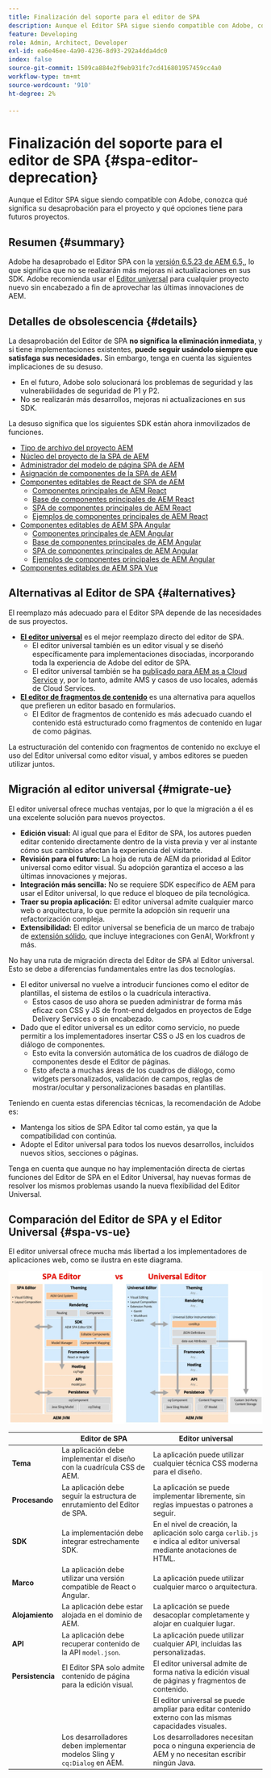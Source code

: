 ```yaml
---
title: Finalización del soporte para el editor de SPA
description: Aunque el Editor SPA sigue siendo compatible con Adobe, conozca qué significa su desaprobación para el proyecto y qué opciones tiene para futuros proyectos.
feature: Developing
role: Admin, Architect, Developer
exl-id: ea6e46ee-4a90-4236-8d93-292a4dda4dc0
index: false
source-git-commit: 1509ca884e2f9eb931fc7cd416801957459cc4a0
workflow-type: tm+mt
source-wordcount: '910'
ht-degree: 2%

---
```


# Finalización del soporte para el editor de SPA {#spa-editor-deprecation}

Aunque el Editor SPA sigue siendo compatible con Adobe, conozca qué significa su desaprobación para el proyecto y qué opciones tiene para futuros proyectos.

## Resumen {#summary}

Adobe ha desaprobado el Editor SPA con la [versión 6.5.23 de AEM 6.5,](/help/release-notes/release-notes.md#spa-editor), lo que significa que no se realizarán más mejoras ni actualizaciones en sus SDK. Adobe recomienda usar el [Editor universal](/help/sites-developing/universal-editor/introduction.md) para cualquier proyecto nuevo sin encabezado a fin de aprovechar las últimas innovaciones de AEM.

## Detalles de obsolescencia {#details}

La desaprobación del Editor de SPA **no significa la eliminación inmediata**, y si tiene implementaciones existentes, **puede seguir usándolo siempre que satisfaga sus necesidades.** Sin embargo, tenga en cuenta las siguientes implicaciones de su desuso.

* En el futuro, Adobe solo solucionará los problemas de seguridad y las vulnerabilidades de seguridad de P1 y P2.
* No se realizarán más desarrollos, mejoras ni actualizaciones en sus SDK.

La desuso significa que los siguientes SDK están ahora inmovilizados de funciones.

* [Tipo de archivo del proyecto AEM](https://github.com/adobe/aem-project-archetype/)
* [Núcleo del proyecto de la SPA de AEM](https://github.com/adobe/aem-spa-project-core)
* [Administrador del modelo de página SPA de AEM](https://github.com/adobe/aem-spa-page-model-manager)
* [Asignación de componentes de la SPA de AEM](https://github.com/adobe/aem-spa-component-mapping)
* [Componentes editables de React de SPA de AEM](https://github.com/adobe/aem-react-editable-components)
   * [Componentes principales de AEM React](https://github.com/adobe/aem-react-core-wcm-components)
   * [Base de componentes principales de AEM React](https://github.com/adobe/aem-react-core-wcm-components-base)
   * [SPA de componentes principales de AEM React](https://github.com/adobe/aem-react-core-wcm-components-spa)
   * [Ejemplos de componentes principales de AEM React](https://github.com/adobe/aem-react-core-wcm-components-examples)
* [Componentes editables de AEM SPA Angular](https://github.com/adobe/aem-angular-editable-components)
   * [Componentes principales de AEM Angular](https://github.com/adobe/aem-angular-core-wcm-components)
   * [Base de componentes principales de AEM Angular](https://github.com/adobe/aem-angular-core-wcm-components-base)
   * [SPA de componentes principales de AEM Angular](https://github.com/adobe/aem-angular-core-wcm-components-spa)
   * [Ejemplos de componentes principales de AEM Angular](https://github.com/adobe/aem-angular-core-wcm-components-examples)
* [Componentes editables de AEM SPA Vue](https://github.com/mavicellc/aem-vue-editable-components)

## Alternativas al Editor de SPA {#alternatives}

El reemplazo más adecuado para el Editor SPA depende de las necesidades de sus proyectos.

* **[El editor universal](/help/sites-developing/universal-editor/introduction.md)** es el mejor reemplazo directo del editor de SPA.
   * El editor universal también es un editor visual y se diseñó específicamente para implementaciones disociadas, incorporando toda la experiencia de Adobe del editor de SPA.
   * El editor universal también se ha [publicado para AEM as a Cloud Service](https://experienceleague.adobe.com/es/docs/experience-manager-cloud-service/content/implementing/developing/universal-editor/introduction) y, por lo tanto, admite AMS y casos de uso locales, además de Cloud Services.
* **[El editor de fragmentos de contenido](/help/sites-developing/universal-editor/introduction.md)** es una alternativa para aquellos que prefieren un editor basado en formularios.
   * El Editor de fragmentos de contenido es más adecuado cuando el contenido está estructurado como fragmentos de contenido en lugar de como páginas.

La estructuración del contenido con fragmentos de contenido no excluye el uso del Editor universal como editor visual, y ambos editores se pueden utilizar juntos.

## Migración al editor universal {#migrate-ue}

El editor universal ofrece muchas ventajas, por lo que la migración a él es una excelente solución para nuevos proyectos.

* **Edición visual:** Al igual que para el Editor de SPA, los autores pueden editar contenido directamente dentro de la vista previa y ver al instante cómo sus cambios afectan la experiencia del visitante.
* **Revisión para el futuro:** La hoja de ruta de AEM da prioridad al Editor universal como editor visual. Su adopción garantiza el acceso a las últimas innovaciones y mejoras.
* **Integración más sencilla:** No se requiere SDK específico de AEM para usar el Editor universal, lo que reduce el bloqueo de pila tecnológica.
* **Traer su propia aplicación:** El editor universal admite cualquier marco web o arquitectura, lo que permite la adopción sin requerir una refactorización compleja.
* **Extensibilidad:** El editor universal se beneficia de un marco de trabajo de [extensión sólido,](https://experienceleague.adobe.com/es/docs/experience-manager-cloud-service/content/implementing/developing/universal-editor/extending) que incluye integraciones con GenAI, Workfront y más.

No hay una ruta de migración directa del Editor de SPA al Editor universal. Esto se debe a diferencias fundamentales entre las dos tecnologías.

* El editor universal no vuelve a introducir funciones como el editor de plantillas, el sistema de estilos o la cuadrícula interactiva.
   * Estos casos de uso ahora se pueden administrar de forma más eficaz con CSS y JS de front-end delgados en proyectos de Edge Delivery Services o sin encabezado.
* Dado que el editor universal es un editor como servicio, no puede permitir a los implementadores insertar CSS o JS en los cuadros de diálogo de componentes.
   * Esto evita la conversión automática de los cuadros de diálogo de componentes desde el Editor de páginas.
   * Esto afecta a muchas áreas de los cuadros de diálogo, como widgets personalizados, validación de campos, reglas de mostrar/ocultar y personalizaciones basadas en plantillas.

Teniendo en cuenta estas diferencias técnicas, la recomendación de Adobe es:

* Mantenga los sitios de SPA Editor tal como están, ya que la compatibilidad con continúa.
* Adopte el Editor universal para todos los nuevos desarrollos, incluidos nuevos sitios, secciones o páginas.

Tenga en cuenta que aunque no hay implementación directa de ciertas funciones del Editor de SPA en el Editor Universal, hay nuevas formas de resolver los mismos problemas usando la nueva flexibilidad del Editor Universal.

## Comparación del Editor de SPA y el Editor Universal {#spa-vs-ue}

El editor universal ofrece mucha más libertad a los implementadores de aplicaciones web, como se ilustra en este diagrama.

![Comparación de las arquitecturas del editor universal y del editor de SPA](assets/spa-editor-vs-ue.png)

|  | Editor de SPA  | Editor universal |
|---|---|---|
| **Tema** | La aplicación debe implementar el diseño con la cuadrícula CSS de AEM. | La aplicación puede utilizar cualquier técnica CSS moderna para el diseño. |
| **Procesando** | La aplicación debe seguir la estructura de enrutamiento del Editor de SPA. | La aplicación se puede implementar libremente, sin reglas impuestas o patrones a seguir. |
| **SDK** | La implementación debe integrar estrechamente SDK. | En el nivel de creación, la aplicación solo carga `corlib.js` e indica al editor universal mediante anotaciones de HTML. |
| **Marco** | La aplicación debe utilizar una versión compatible de React o Angular. | La aplicación puede utilizar cualquier marco o arquitectura. |
| **Alojamiento** | La aplicación debe estar alojada en el dominio de AEM. | La aplicación se puede desacoplar completamente y alojar en cualquier lugar. |
| **API** | La aplicación debe recuperar contenido de la API `model.json`. | La aplicación puede utilizar cualquier API, incluidas las personalizadas. |
| **Persistencia** | El Editor SPA solo admite contenido de página para la edición visual. | El editor universal admite de forma nativa la edición visual de páginas y fragmentos de contenido. |
|  |  | El editor universal se puede ampliar para editar contenido externo con las mismas capacidades visuales. |
|  | Los desarrolladores deben implementar modelos Sling y `cq:Dialog` en AEM. | Los desarrolladores necesitan poca o ninguna experiencia de AEM y no necesitan escribir ningún Java. |

